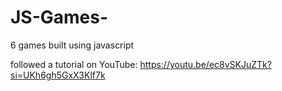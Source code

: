 # JS-Games-
6 games built using javascript

followed a tutorial on YouTube: https://youtu.be/ec8vSKJuZTk?si=UKh6gh5GxX3Klf7k


